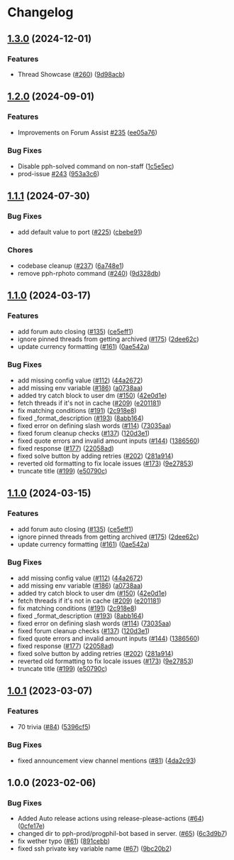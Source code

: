 # Changelog

## [1.3.0](https://github.com/ProgrammingPhilippines/progphil-bot/compare/v1.2.0...v1.3.0) (2024-12-01)


### Features

* Thread Showcase ([#260](https://github.com/ProgrammingPhilippines/progphil-bot/issues/260)) ([9d98acb](https://github.com/ProgrammingPhilippines/progphil-bot/commit/9d98acb1bf1828785c0809824f4de64a98651f08))

## [1.2.0](https://github.com/ProgrammingPhilippines/progphil-bot/compare/v1.1.1...v1.2.0) (2024-09-01)


### Features

* Improvements on Forum Assist [#235](https://github.com/ProgrammingPhilippines/progphil-bot/issues/235) ([ee05a76](https://github.com/ProgrammingPhilippines/progphil-bot/commit/ee05a76b1872197370c12e69e227efec127e087e))


### Bug Fixes

* Disable pph-solved command on non-staff ([1c5e5ec](https://github.com/ProgrammingPhilippines/progphil-bot/commit/1c5e5ecdfce7a9208f3dfde00ad9acd29beac1b4))
* prod-issue [#243](https://github.com/ProgrammingPhilippines/progphil-bot/issues/243) ([953a3c6](https://github.com/ProgrammingPhilippines/progphil-bot/commit/953a3c6e203e8849959522205f54581855d7712f))

## [1.1.1](https://github.com/ProgrammingPhilippines/progphil-bot/compare/v1.1.0...v1.1.1) (2024-07-30)


### Bug Fixes

* add default value to port ([#225](https://github.com/ProgrammingPhilippines/progphil-bot/issues/225)) ([cbebe91](https://github.com/ProgrammingPhilippines/progphil-bot/commit/cbebe9193b9096cebb66538338787a673f95eeee))

### Chores

* codebase cleanup ([#237](https://github.com/ProgrammingPhilippines/progphil-bot/pull/234)) ([6a748e1](https://github.com/ProgrammingPhilippines/progphil-bot/commit/6a748e1c3f1d9c78cf50a95b4523d7c5462d3ae8))
* remove pph-rphoto command  ([#240](https://github.com/ProgrammingPhilippines/progphil-bot/pull/240)) ([9d328db](https://github.com/ProgrammingPhilippines/progphil-bot/commit/9d328dbba1c2b832b6c4149351cf45fca3f511a0))

## [1.1.0](https://github.com/ProgrammingPhilippines/progphil-bot/compare/v1.0.1...v1.1.0) (2024-03-17)


### Features

* add forum auto closing ([#135](https://github.com/ProgrammingPhilippines/progphil-bot/issues/135)) ([ce5eff1](https://github.com/ProgrammingPhilippines/progphil-bot/commit/ce5eff15dda5db9e6ba8d846ed7a58c7f71798a5))
* ignore pinned threads from getting archived ([#175](https://github.com/ProgrammingPhilippines/progphil-bot/issues/175)) ([2dee62c](https://github.com/ProgrammingPhilippines/progphil-bot/commit/2dee62c173265517022edc452e1e6822be641791))
* update currency formatting ([#161](https://github.com/ProgrammingPhilippines/progphil-bot/issues/161)) ([0ae542a](https://github.com/ProgrammingPhilippines/progphil-bot/commit/0ae542ae790e95f007709af4ae15051b2ab48944))


### Bug Fixes

* add missing config value ([#112](https://github.com/ProgrammingPhilippines/progphil-bot/issues/112)) ([44a2672](https://github.com/ProgrammingPhilippines/progphil-bot/commit/44a26729fc439c676f140232ed25855a577125c1))
* add missing env variable ([#186](https://github.com/ProgrammingPhilippines/progphil-bot/issues/186)) ([a0738aa](https://github.com/ProgrammingPhilippines/progphil-bot/commit/a0738aa0f786eb68fe735da0228c3719cb863800))
* added try catch block to user dm ([#150](https://github.com/ProgrammingPhilippines/progphil-bot/issues/150)) ([42e0d1e](https://github.com/ProgrammingPhilippines/progphil-bot/commit/42e0d1eae8d8bbd9431dcbe5c9a41ade1f55d1c8))
* fetch threads if it's not in cache ([#209](https://github.com/ProgrammingPhilippines/progphil-bot/issues/209)) ([e201181](https://github.com/ProgrammingPhilippines/progphil-bot/commit/e201181e9aeaa9aa068b6e1a7823e842ccb38bca))
* fix matching conditions ([#191](https://github.com/ProgrammingPhilippines/progphil-bot/issues/191)) ([2c918e8](https://github.com/ProgrammingPhilippines/progphil-bot/commit/2c918e8466e07e2a53de594e7de3311f8ba18a33))
* fixed _format_description ([#193](https://github.com/ProgrammingPhilippines/progphil-bot/issues/193)) ([8abb164](https://github.com/ProgrammingPhilippines/progphil-bot/commit/8abb164ac104e49a0369bee79e7f0b1989796643))
* fixed error on defining slash words ([#114](https://github.com/ProgrammingPhilippines/progphil-bot/issues/114)) ([73035aa](https://github.com/ProgrammingPhilippines/progphil-bot/commit/73035aa7728c547a148c7645aad1f9c60045ef40))
* fixed forum cleanup checks ([#137](https://github.com/ProgrammingPhilippines/progphil-bot/issues/137)) ([120d3e1](https://github.com/ProgrammingPhilippines/progphil-bot/commit/120d3e1cf8ca08d358817639848bf867168e742e))
* fixed quote errors and invalid amount inputs ([#144](https://github.com/ProgrammingPhilippines/progphil-bot/issues/144)) ([1386560](https://github.com/ProgrammingPhilippines/progphil-bot/commit/138656049fb3421ee14002cbee0a1c8cf2bf5d0b))
* fixed response ([#177](https://github.com/ProgrammingPhilippines/progphil-bot/issues/177)) ([22058ad](https://github.com/ProgrammingPhilippines/progphil-bot/commit/22058adf82bdbdfa814629bb60b905d08ad16aae))
* fixed solve button by adding retries ([#202](https://github.com/ProgrammingPhilippines/progphil-bot/issues/202)) ([281a914](https://github.com/ProgrammingPhilippines/progphil-bot/commit/281a91462300c6139c77e04e19fef39130df22d0))
* reverted old formatting to fix locale issues ([#173](https://github.com/ProgrammingPhilippines/progphil-bot/issues/173)) ([9e27853](https://github.com/ProgrammingPhilippines/progphil-bot/commit/9e2785349e2d724015510419a2544aa9083fe617))
* truncate title ([#199](https://github.com/ProgrammingPhilippines/progphil-bot/issues/199)) ([e50790c](https://github.com/ProgrammingPhilippines/progphil-bot/commit/e50790c3035770312019af2770b6c9f0be18f706))

## [1.1.0](https://github.com/ProgrammingPhilippines/progphil-bot/compare/v1.0.1...v1.1.0) (2024-03-15)


### Features

* add forum auto closing ([#135](https://github.com/ProgrammingPhilippines/progphil-bot/issues/135)) ([ce5eff1](https://github.com/ProgrammingPhilippines/progphil-bot/commit/ce5eff15dda5db9e6ba8d846ed7a58c7f71798a5))
* ignore pinned threads from getting archived ([#175](https://github.com/ProgrammingPhilippines/progphil-bot/issues/175)) ([2dee62c](https://github.com/ProgrammingPhilippines/progphil-bot/commit/2dee62c173265517022edc452e1e6822be641791))
* update currency formatting ([#161](https://github.com/ProgrammingPhilippines/progphil-bot/issues/161)) ([0ae542a](https://github.com/ProgrammingPhilippines/progphil-bot/commit/0ae542ae790e95f007709af4ae15051b2ab48944))


### Bug Fixes

* add missing config value ([#112](https://github.com/ProgrammingPhilippines/progphil-bot/issues/112)) ([44a2672](https://github.com/ProgrammingPhilippines/progphil-bot/commit/44a26729fc439c676f140232ed25855a577125c1))
* add missing env variable ([#186](https://github.com/ProgrammingPhilippines/progphil-bot/issues/186)) ([a0738aa](https://github.com/ProgrammingPhilippines/progphil-bot/commit/a0738aa0f786eb68fe735da0228c3719cb863800))
* added try catch block to user dm ([#150](https://github.com/ProgrammingPhilippines/progphil-bot/issues/150)) ([42e0d1e](https://github.com/ProgrammingPhilippines/progphil-bot/commit/42e0d1eae8d8bbd9431dcbe5c9a41ade1f55d1c8))
* fetch threads if it's not in cache ([#209](https://github.com/ProgrammingPhilippines/progphil-bot/issues/209)) ([e201181](https://github.com/ProgrammingPhilippines/progphil-bot/commit/e201181e9aeaa9aa068b6e1a7823e842ccb38bca))
* fix matching conditions ([#191](https://github.com/ProgrammingPhilippines/progphil-bot/issues/191)) ([2c918e8](https://github.com/ProgrammingPhilippines/progphil-bot/commit/2c918e8466e07e2a53de594e7de3311f8ba18a33))
* fixed _format_description ([#193](https://github.com/ProgrammingPhilippines/progphil-bot/issues/193)) ([8abb164](https://github.com/ProgrammingPhilippines/progphil-bot/commit/8abb164ac104e49a0369bee79e7f0b1989796643))
* fixed error on defining slash words ([#114](https://github.com/ProgrammingPhilippines/progphil-bot/issues/114)) ([73035aa](https://github.com/ProgrammingPhilippines/progphil-bot/commit/73035aa7728c547a148c7645aad1f9c60045ef40))
* fixed forum cleanup checks ([#137](https://github.com/ProgrammingPhilippines/progphil-bot/issues/137)) ([120d3e1](https://github.com/ProgrammingPhilippines/progphil-bot/commit/120d3e1cf8ca08d358817639848bf867168e742e))
* fixed quote errors and invalid amount inputs ([#144](https://github.com/ProgrammingPhilippines/progphil-bot/issues/144)) ([1386560](https://github.com/ProgrammingPhilippines/progphil-bot/commit/138656049fb3421ee14002cbee0a1c8cf2bf5d0b))
* fixed response ([#177](https://github.com/ProgrammingPhilippines/progphil-bot/issues/177)) ([22058ad](https://github.com/ProgrammingPhilippines/progphil-bot/commit/22058adf82bdbdfa814629bb60b905d08ad16aae))
* fixed solve button by adding retries ([#202](https://github.com/ProgrammingPhilippines/progphil-bot/issues/202)) ([281a914](https://github.com/ProgrammingPhilippines/progphil-bot/commit/281a91462300c6139c77e04e19fef39130df22d0))
* reverted old formatting to fix locale issues ([#173](https://github.com/ProgrammingPhilippines/progphil-bot/issues/173)) ([9e27853](https://github.com/ProgrammingPhilippines/progphil-bot/commit/9e2785349e2d724015510419a2544aa9083fe617))
* truncate title ([#199](https://github.com/ProgrammingPhilippines/progphil-bot/issues/199)) ([e50790c](https://github.com/ProgrammingPhilippines/progphil-bot/commit/e50790c3035770312019af2770b6c9f0be18f706))

## [1.0.1](https://github.com/ProgrammingPhilippines/progphil-bot/compare/v1.0.0...v1.0.1) (2023-03-07)


### Features

* 70 trivia ([#84](https://github.com/ProgrammingPhilippines/progphil-bot/issues/84)) ([5396cf5](https://github.com/ProgrammingPhilippines/progphil-bot/commit/5396cf53f355eb96f3c9562840c040595971aca7))


### Bug Fixes

* fixed announcement view channel mentions ([#81](https://github.com/ProgrammingPhilippines/progphil-bot/issues/81)) ([4da2c93](https://github.com/ProgrammingPhilippines/progphil-bot/commit/4da2c93260a243557f2528abe85c2a255d643bcf))

## 1.0.0 (2023-02-06)


### Bug Fixes

* Added Auto release actions using release-please-actions ([#64](https://github.com/ProgrammingPhilippines/progphil-bot/issues/64)) ([0cfe17e](https://github.com/ProgrammingPhilippines/progphil-bot/commit/0cfe17e37e9f7132ebd10fda8cfb24457a373f2f))
* changed dir to pph-prod/progphil-bot based in server. ([#65](https://github.com/ProgrammingPhilippines/progphil-bot/issues/65)) ([6c3d9b7](https://github.com/ProgrammingPhilippines/progphil-bot/commit/6c3d9b78be12d3cc1fa253643d682b6313bfade7))
* fix wether typo ([#61](https://github.com/ProgrammingPhilippines/progphil-bot/issues/61)) ([891cebb](https://github.com/ProgrammingPhilippines/progphil-bot/commit/891cebb305c6ac24d15919c8da49f478890c49b1))
* fixed ssh private key variable name ([#67](https://github.com/ProgrammingPhilippines/progphil-bot/issues/67)) ([9bc20b2](https://github.com/ProgrammingPhilippines/progphil-bot/commit/9bc20b21b82ee0639f460c0d3e836f4a08ee5cb8))
